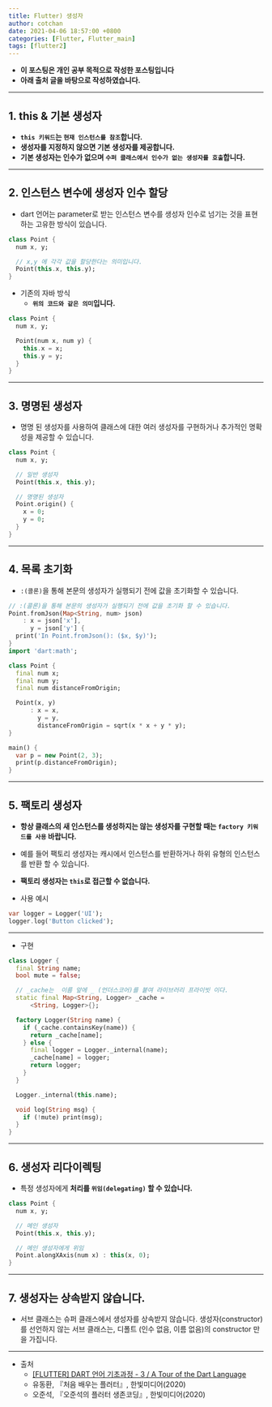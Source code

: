 ```yaml
---
title: Flutter) 생성자
author: cotchan
date: 2021-04-06 18:57:00 +0800
categories: [Flutter, Flutter_main]
tags: [flutter2]   
---
```


+ **이 포스팅은 개인 공부 목적으로 작성한 포스팅입니다**
+ **아래 출처 글을 바탕으로 작성하였습니다.**

---

## 1. this & 기본 생성자

+ **`this 키워드`는 `현재 인스턴스를 참조`합니다.**
+ **생성자를 지정하지 않으면 기본 생성자를 제공합니다.**
+ **기본 생성자는 인수가 없으며 `수퍼 클래스에서 인수가 없는 생성자를 호출`합니다.**


---

## 2. 인스턴스 변수에 생성자 인수 할당

+ dart 언어는 parameter로 받는 인스턴스 변수를 생성자 인수로 넘기는 것을 표현하는 고유한 방식이 있습니다.

```dart
class Point {
  num x, y;

  // x,y 에 각각 값을 할당한다는 의미입니다.
  Point(this.x, this.y);
}
```

+ 기존의 자바 방식
  + **`위의 코드와 같은 의미`입니다.**

```dart
class Point {
  num x, y;

  Point(num x, num y) {
    this.x = x;
    this.y = y;
  }
}
```

---

## 3. 명명된 생성자

+ 명명 된 생성자를 사용하여 클래스에 대한 여러 생성자를 구현하거나 추가적인 명확성을 제공할 수 있습니다.

```dart
class Point {
  num x, y;

  // 일반 생성자
  Point(this.x, this.y);

  // 명명된 생성자 
  Point.origin() {
    x = 0;
    y = 0;
  }
}
```

---

## 4. 목록 초기화

+ `:(콜론)`을 통해 본문의 생성자가 실행되기 전에 값을 초기화할 수 있습니다.


```dart
// :(콜론)을 통해 본문의 생성자가 실행되기 전에 값을 초기화 할 수 있습니다.
Point.fromJson(Map<String, num> json)
    : x = json['x'],
      y = json['y'] {
  print('In Point.fromJson(): ($x, $y)');
}
import 'dart:math';

class Point {
  final num x;
  final num y;
  final num distanceFromOrigin;

  Point(x, y)
      : x = x,
        y = y,
        distanceFromOrigin = sqrt(x * x + y * y);
}

main() {
  var p = new Point(2, 3);
  print(p.distanceFromOrigin);
}
```

---

## 5. 팩토리 생성자

+ **항상 클래스의 새 인스턴스를 생성하지는 않는 생성자를 구현할 때는 `factory 키워드를 사용` 바랍니다.**
+ 예를 들어 팩토리 생성자는 캐시에서 인스턴스를 반환하거나 하위 유형의 인스턴스를 반환 할 수 있습니다.
+ **팩토리 생성자는 `this`로 접근할 수 없습니다.**

+ 사용 예시

```dart
var logger = Logger('UI');
logger.log('Button clicked');
```

---

+ 구현

```dart
class Logger {
  final String name;
  bool mute = false;

  // _cache는  이름 앞에 _ (언더스코어)를 붙여 라이브러리 프라이빗 이다.
  static final Map<String, Logger> _cache =
      <String, Logger>{};

  factory Logger(String name) {
    if (_cache.containsKey(name)) {
      return _cache[name];
    } else {
      final logger = Logger._internal(name);
      _cache[name] = logger;
      return logger;
    }
  }

  Logger._internal(this.name);

  void log(String msg) {
    if (!mute) print(msg);
  }
}
```

---

## 6. 생성자 리다이렉팅
 
+ 특정 생성자에게 **처리를 `위임(delegating)` 할 수 있습니다.**

```dart
class Point {
  num x, y;

  // 메인 생성자 
  Point(this.x, this.y);

  // 메인 생성자에게 위임 
  Point.alongXAxis(num x) : this(x, 0);
}
```


---

## 7. 생성자는 상속받지 않습니다.

+ 서브 클래스는 슈퍼 클래스에서 생성자를 상속받지 않습니다. 생성자(constructor)를 선언하지 않는 서브 클래스는, 디폴트 (인수 없음, 이름 없음)의 constructor 만을 가집니다.


---

+ 출처
  + [[FLUTTER] DART 언어 기초과정 - 3 / A Tour of the Dart Language
](https://steemit.com/dart/@wonsama/flutter-dart-3-a-tour-of-the-dart-language)
  + 유동환, 『처음 배우는 플러터』, 한빛미디어(2020) 
  + 오준석, 『오준석의 플러터 생존코딩』, 한빛미디어(2020)

